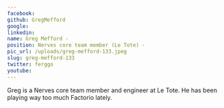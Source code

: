 ```yaml
---
facebook: 
github: GregMefford
google: 
linkedin: 
name: Greg Mefford -
position: Nerves core team member (Le Tote) -
pic_url: /uploads/greg-mefford-133.jpeg
slug: greg-mefford-133
twitter: ferggo
youtube: 
---
```

<p>Greg is a Nerves core team member and engineer at Le Tote. He has been playing way too much Factorio lately.</p>
